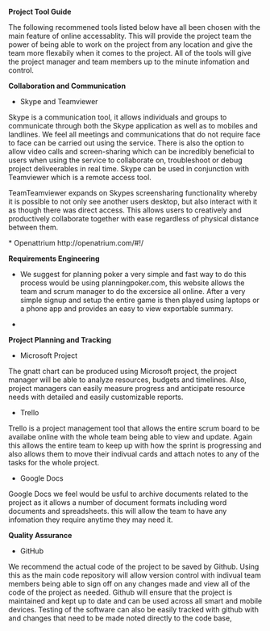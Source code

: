 **Project Tool Guide**

<p> The following recommened tools listed below have all been chosen with the main feature of online accessablity. This will provide the project team the power of being able to work on the project from any location and give the team more flexabily when it comes to the project. All of the tools will give the project manager and team members up to the minute infomation and control. 
</p>

**Collaboration and Communication**
* Skype and Teamviewer
<p>Skype is a communication tool, it allows individuals and groups to communicate through both the Skype application as well as to mobiles and landlines. We feel all meetings and communications that do not require face to face can be carried out using the service. There is also the option to allow video calls and screen-sharing which can be incredibly beneficial to users when using the service to collaborate on, troubleshoot or debug project deliveerables in real time. Skype can be used in conjunction with Teamviewer which is a remote access tool. </p>

<p>TeamTeamviewer expands on Skypes screensharing functionality whereby it is possible to not only see another users desktop, but also interact with it as though there was direct access. This allows users to creatively and productively collaborate together with ease regardless of physical distance between them.</p>
* Openattrium http://openatrium.com/#!/

**Requirements Engineering**
*  We suggest for planning poker a very simple and fast way to do this process would be using planningpoker.com, this website allows the team and scrum manager to do the excersice all online. After a very simple signup and setup the entire game is then played using laptops or a phone app and provides an easy to view exportable summary.</p>
* 

**Project Planning and Tracking**

* Microsoft Project
<p> The gnatt chart can be produced using Microsoft project, the project manager will be able to analyze resources, budgets and timelines. Also, project managers can easily measure progress and anticipate resource needs with detailed and easily customizable  reports. </p>

* Trello
<p>Trello is a project management tool that allows the entire scrum board to be availabe online with the whole team being able to view and update. Again this allows the entire team to keep up with how the sprint is progressing and also allows them to move their indivual cards and attach notes to any of the tasks for the whole project.</p>

* Google Docs
<p>Google Docs we feel would be usful to archive documents related to the project as it allows a number of document formats including word documents and spreadsheets. this will allow the team to have any infomation they require anytime they may need it.</p>

**Quality Assurance**
* GitHub
<p> We recommend the actual code of the project to be saved by Github. Using this as the main code repository will allow version control with indivual team members being able to sign off on any changes made and view all of the code of the project as needed.
Github will ensure that the project is maintained and kept up to date and can be used across all smart and mobile devices.
Testing of the software can also be easily tracked with github with and changes that need to be made noted directly to the code base, 
</p>

